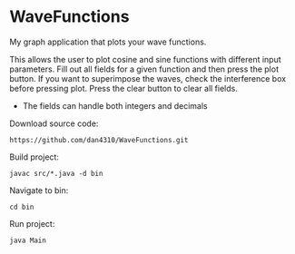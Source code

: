 # WaveFunctions

My graph application that plots your wave functions.

This allows the user to plot cosine and sine functions with different input parameters. Fill out all fields for a given
function and then press the plot button. If you want to superimpose the waves, check the interference box before pressing plot.
Press the clear button to clear all fields.

- The fields can handle both integers and decimals

Download source code:

`https://github.com/dan4310/WaveFunctions.git`

Build project:

`javac src/*.java -d bin`

Navigate to bin:

`cd bin`

Run project:

`java Main`
